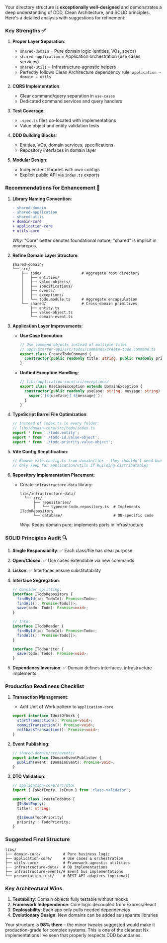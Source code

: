 Your directory structure is **exceptionally well-designed** and demonstrates a deep understanding of DDD, Clean Architecture, and SOLID principles. Here's a detailed analysis with suggestions for refinement:

### Key Strengths ✅

1. **Proper Layer Separation**:

   - `shared-domain` = Pure domain logic (entities, VOs, specs)
   - `shared-application` = Application orchestration (use cases, services)
   - `shared-utils` = Infrastructure-agnostic helpers
   - Perfectly follows Clean Architecture dependency rule: `application → domain ← utils`

2. **CQRS Implementation**:

   - Clear command/query separation in `use-cases`
   - Dedicated command services and query handlers

3. **Test Coverage**:

   - `.spec.ts` files co-located with implementations
   - Value object and entity validation tests

4. **DDD Building Blocks**:

   - Entities, VOs, domain services, specifications
   - Repository interfaces in domain layer

5. **Modular Design**:
   - Independent libraries with own configs
   - Explicit public API via `index.ts` exports

### Recommendations for Enhancement 🔧

1. **Library Naming Convention**:

   ```diff
   - shared-domain
   - shared-application
   - shared-utils
   + domain-core
   + application-core
   + utils-core
   ```

   _Why:_ "Core" better denotes foundational nature; "shared" is implicit in monorepos.

2. **Refine Domain Layer Structure**:

   ```text
   shared-domain/
   └── src/
       ├── todo/                  # Aggregate root directory
       │   ├── entities/
       │   ├── value-objects/
       │   ├── specifications/
       │   ├── events/
       │   ├── exceptions/
       │   └── todo.module.ts     # Aggregate encapsulation
       └── shared/                # Cross-domain primitives
           ├── entity.ts
           ├── value-object.ts
           └── domain-event.ts
   ```

3. **Application Layer Improvements**:

   - **Use Case Execution**:
     ```ts
     // Use command objects instead of multiple files
     // apps/starter-api/src/todos/commands/create-todo.command.ts
     export class CreateTodoCommand {
       constructor(public readonly title: string, public readonly priority: TodoPriority) {}
     }
     ```
   - **Unified Exception Handling**:
     ```ts
     // libs/application-core/src/exceptions/
     export class UseCaseException extends DomainException {
       constructor(public readonly useCase: string, message: string) {
         super(`[${useCase}] ${message}`);
       }
     }
     ```

4. **TypeScript Barrel File Optimization**:

   ```ts
   // Instead of index.ts in every folder:
   // libs/domain-core/src/todo/index.ts
   export * from './todo.entity';
   export * from './todo-id.value-object';
   export * from './todo-priority.value-object';
   ```

5. **Vite Config Simplification**:

   ```ts
   // Remove vite.config.ts from domain/libs - they shouldn't need bundling
   // Only keep for application/utils if building distributables
   ```

6. **Repository Implementation Placement**:
   - Create `infrastructure-data` library:
     ```text
     libs/infrastructure-data/
       └── src/
           ├── repositories/
           │   └── typeorm-todo.repository.ts  # Implements ITodoRepository
           └── database/                       # DB-specific code
     ```
     _Why:_ Keeps domain pure; implements ports in infrastructure

### SOLID Principles Audit 🔍

1. **Single Responsibility**: ✅ Each class/file has clear purpose
2. **Open/Closed**: ✅ Use cases extendable via new commands
3. **Liskov**: ✅ Interfaces ensure substitutability
4. **Interface Segregation**:

   ```ts
   // Consider splitting:
   interface ITodoRepository {
     findById(id: TodoId): Promise<Todo>;
     findAll(): Promise<Todo[]>;
     save(todo: Todo): Promise<void>;
   }

   // Into:
   interface ITodoReader {
     findById(id: TodoId): Promise<Todo>;
     findAll(): Promise<Todo[]>;
   }

   interface ITodoWriter {
     save(todo: Todo): Promise<void>;
   }
   ```

5. **Dependency Inversion**: ✅ Domain defines interfaces, infrastructure implements

### Production Readiness Checklist

1. **Transaction Management**:

   - Add Unit of Work pattern to `application-core`

   ```ts
   export interface IUnitOfWork {
     startTransaction(): Promise<void>;
     commitTransaction(): Promise<void>;
     rollbackTransaction(): Promise<void>;
   }
   ```

2. **Event Publishing**:

   ```ts
   // shared-domain/src/events/
   export interface IDomainEventPublisher {
     publish(event: IDomainEvent): Promise<void>;
   }
   ```

3. **DTO Validation**:

   ```ts
   // application-core/src/dto/
   import { IsNotEmpty, IsEnum } from 'class-validator';

   export class CreateTodoDto {
     @IsNotEmpty()
     title!: string;

     @IsEnum(TodoPriority)
     priority!: TodoPriority;
   }
   ```

### Suggested Final Structure

```text
libs/
├── domain-core/          # Pure business logic
├── application-core/     # Use cases & orchestration
├── utils-core/           # Framework-agnostic utilities
├── infrastructure-data/  # DB implementations
├── infrastructure-events/# Event bus implementations
└── presentation-rest/    # REST API adapters (optional)
```

### Key Architectural Wins

1. **Testability**: Domain objects fully testable without mocks
2. **Framework Independence**: Core logic decoupled from Express/React
3. **Deployability**: Each app only pulls needed dependencies
4. **Evolutionary Design**: New domains can be added as separate libraries

Your structure is **98% there** – the minor tweaks suggested would make it production-grade for complex systems. This is one of the cleanest Nx implementations I've seen that properly respects DDD boundaries.
